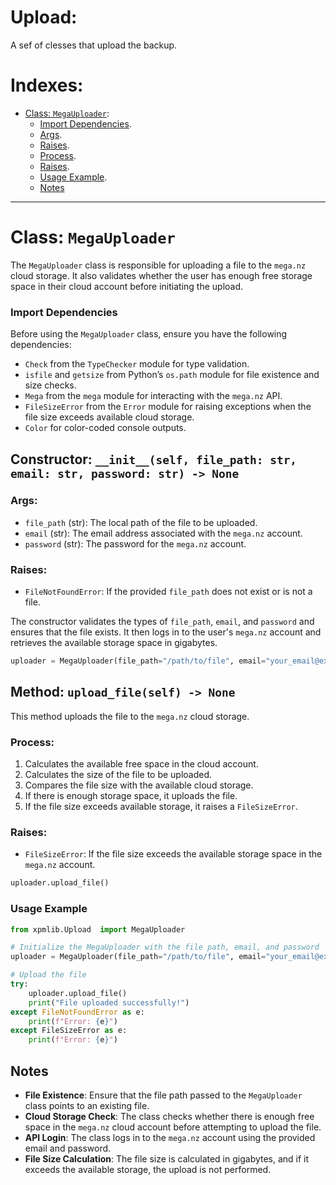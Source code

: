 # Upload:
A sef of clesses that upload the backup.

# Indexes:
- [Class: `MegaUploader`](#class-megauploader):
    - [Import Dependencies](#import-dependencies).
    - [Args](#args).
    - [Raises](#raises).
    - [Process](#process).
    - [Raises](#raises-1).
    - [Usage Example](#usage-example).
    - [Notes](#notes)
---
# Class: `MegaUploader`

The `MegaUploader` class is responsible for uploading a file to the `mega.nz` cloud storage. It also validates whether the user has enough free storage space in their cloud account before initiating the upload.

### Import Dependencies

Before using the `MegaUploader` class, ensure you have the following dependencies:
- `Check` from the `TypeChecker` module for type validation.
- `isfile` and `getsize` from Python’s `os.path` module for file existence and size checks.
- `Mega` from the `mega` module for interacting with the `mega.nz` API.
- `FileSizeError` from the `Error` module for raising exceptions when the file size exceeds available cloud storage.
- `Color` for color-coded console outputs.

## Constructor: `__init__(self, file_path: str, email: str, password: str) -> None`

### Args:
- `file_path` (str): The local path of the file to be uploaded.
- `email` (str): The email address associated with the `mega.nz` account.
- `password` (str): The password for the `mega.nz` account.

### Raises:
- `FileNotFoundError`: If the provided `file_path` does not exist or is not a file.

The constructor validates the types of `file_path`, `email`, and `password` and ensures that the file exists. It then logs in to the user's `mega.nz` account and retrieves the available storage space in gigabytes.

```python
uploader = MegaUploader(file_path="/path/to/file", email="your_email@example.com", password="your_password")
```

## Method: `upload_file(self) -> None`

This method uploads the file to the `mega.nz` cloud storage.

### Process:
1. Calculates the available free space in the cloud account.
2. Calculates the size of the file to be uploaded.
3. Compares the file size with the available cloud storage.
4. If there is enough storage space, it uploads the file.
5. If the file size exceeds available storage, it raises a `FileSizeError`.

### Raises:
- `FileSizeError`: If the file size exceeds the available storage space in the `mega.nz` account.

```python
uploader.upload_file()
```

### Usage Example

```python
from xpmlib.Upload  import MegaUploader

# Initialize the MegaUploader with the file path, email, and password
uploader = MegaUploader(file_path="/path/to/file", email="your_email@example.com", password="your_password")

# Upload the file
try:
    uploader.upload_file()
    print("File uploaded successfully!")
except FileNotFoundError as e:
    print(f"Error: {e}")
except FileSizeError as e:
    print(f"Error: {e}")
```

## Notes
- **File Existence**: Ensure that the file path passed to the `MegaUploader` class points to an existing file.
- **Cloud Storage Check**: The class checks whether there is enough free space in the `mega.nz` cloud account before attempting to upload the file.
- **API Login**: The class logs in to the `mega.nz` account using the provided email and password.
- **File Size Calculation**: The file size is calculated in gigabytes, and if it exceeds the available storage, the upload is not performed.